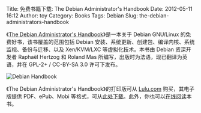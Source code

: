 Title: 免费书籍下载: The Debian Administrator's Handbook
Date: 2012-05-11 16:12
Author: toy
Category: Books
Tags: Debian
Slug: the-debian-administrators-handbook

《[The Debian Administrator's
Handbook](http://debian-handbook.info/2012/the-debian-administrators-handbook-is-available/)》是一本关于
Debian GNU/Linux 的免费好书，该书覆盖的范围包括 Debian
安装、系统更新、创建包、编译内核、系统监视、备份与迁移、以及 Xen/KVM/LXC
等虚拟化技术。本书由 Debian 资深开发者 Raphaël Hertzog 和 Roland Mas
所编写，出版时为法语，现已翻译为英语，并在 GPL-2+ / CC-BY-SA 3.0
许可下发布。

![Debian Handbook](http://linuxtoy.org/img/2012/05/debian-handbook.jpg)

《The Debian Administrator's Handbook》的打印版可从
[Lulu.com](http://www.lulu.com/commerce/index.php?fBuyContent=12842768)
购买，其电子版提供 PDF、ePub、Mobi
等格式，可从[此处下载](http://debian-handbook.info/get/)。此外，你也可以[在线阅读](http://debian-handbook.info/browse/stable/)本书。
